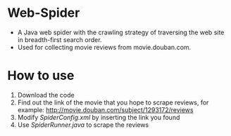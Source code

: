 # Web-Spider
- A Java web spider with the crawling strategy of traversing the web site in breadth-first search order.
- Used for collecting movie reviews from movie.douban.com.

# How to use
1. Download the code
2. Find out the link of the movie that you hope to scrape reviews, for example: http://movie.douban.com/subject/1293172/reviews
3. Modify *SpiderConfig.xml* by inserting the link you found
4. Use *SpiderRunner.java* to scrape the reviews
